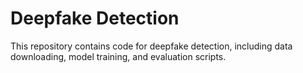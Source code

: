 # Deepfake Detection

This repository contains code for deepfake detection, including data downloading, model training, and evaluation scripts.
